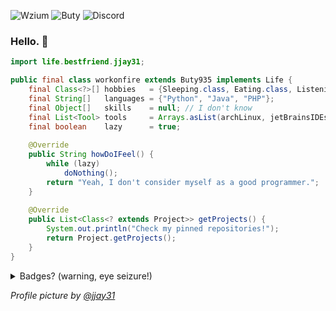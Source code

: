 ![Wzium](https://img.shields.io/badge/wzium-true-green) ![Buty](https://img.shields.io/badge/Buty-v9.3.5-blue) ![Discord](https://img.shields.io/badge/discord-workonfire%238262-%237289DA?logo=discord&logoColor=white)

### Hello. 👋

```java
import life.bestfriend.jjay31;

public final class workonfire extends Buty935 implements Life {
    final Class<?>[] hobbies   = {Sleeping.class, Eating.class, ListeningToMusic.class};
    final String[]   languages = {"Python", "Java", "PHP"};
    final Object[]   skills    = null; // I don't know
    final List<Tool> tools     = Arrays.asList(archLinux, jetBrainsIDEs, adobeXd, fiddler);
    final boolean    lazy      = true;
    
    @Override
    public String howDoIFeel() {
        while (lazy)
            doNothing();
        return "Yeah, I don't consider myself as a good programmer.";
    }
    
    @Override
    public List<Class<? extends Project>> getProjects() {
        System.out.println("Check my pinned repositories!");
        return Project.getProjects();
    }
}
```

<details>
  <summary>Badges? (warning, eye seizure!)</summary>
  
  ## Contact
  ![Gmail](https://img.shields.io/badge/Gmail-D14836?logo=gmail&logoColor=white) [kolucki62@gmail.com](mailto:kolucki62@gmail.com)
  
  ## Social
  ![Facebook](https://img.shields.io/badge/Facebook-1877F2?logo=facebook&logoColor=white) I have it \
  ![TikTok](https://img.shields.io/badge/TikTok-000000?logo=tiktok&logoColor=white) regularly consuming TikToks from [@jjay31](https://github.com/wzium) \
  ![YouTube](https://img.shields.io/badge/YouTube-FF0000?logo=youtube&logoColor=white) yup, [here's](https://www.youtube.com/channel/UCbJLBYpRlnzlLkyxLOYpCVw) my channel \
  ![Spotify](https://img.shields.io/badge/Spotify-1ED760?&logo=spotify&logoColor=white) loving 80s music and metal
  
  ## Tools and sites
  ![XDA](https://img.shields.io/badge/XDA_Developers-F59812?logo=xda-developers&logoColor=white) playing with Custom ROMs since 2015, but never tried to make them \
  ![StackOverflow](https://img.shields.io/badge/Stack_Overflow-FE7A16?logo=stack-overflow&logoColor=white) who doesn't use it?
  
  ## Environments and misc
  ![Android](https://img.shields.io/badge/Android-3DDC84?logo=android&logoColor=white) currently on stock Oreo, HUAWEI P9 \
  ![iOS](https://img.shields.io/badge/iOS-000000?logo=ios&logoColor=white) used to have an iPhone 4S, played around with jailbroken iOS 6.1.3 and 9.3.5 \
  ![Windows](https://img.shields.io/badge/Windows-0078D6?logo=windows&logoColor=white) abandoned in November 2020 \
  ![Windows XP](https://img.shields.io/badge/Windows_XP-003399?logo=windows-xp&logoColor=white) grep up with, used from 2008 to 2016 \
  ![Ubuntu](https://img.shields.io/badge/Ubuntu-E95420?logo=ubuntu&logoColor=white) used since 14.04, but then switched to Windows \
  ![Arch Linux](https://img.shields.io/badge/Arch_Linux-1793D1?logo=arch-linux&logoColor=white) my favorite Linux Distro **ever**. In use since November 2020 \
  ![Material-UI](https://img.shields.io/badge/Material--UI-0081CB?logo=material-ui&logoColor=white) a typical fan since Android 5.0
  
  ## Skills
  ![Python](https://img.shields.io/badge/Python-3776AB?logo=python&logoColor=white) started learning in 2017 \
  ![HTML5](https://img.shields.io/badge/HTML5-E34F26?logo=html5&logoColor=white) first contact in 2016, but I know only basics \
  ![CSS3](https://img.shields.io/badge/CSS3-1572B6?logo=css3&logoColor=white) know only basics as well \
  ![JavaScript](https://img.shields.io/badge/JavaScript-F7DF1E?logo=javascript&logoColor=black) same \
  ![Java](https://img.shields.io/badge/Java-ED8B00?logo=java&logoColor=white) started learning in April 2020 \
  ![PHP](https://img.shields.io/badge/PHP-777BB4?logo=php&logoColor=white) started learning in July 2016, I still know only basics \
  ![Kotlin](https://img.shields.io/badge/Kotlin-0095D5?&logo=kotlin&logoColor=white) currently learning! \
  ![Markdown](https://img.shields.io/badge/Markdown-000000?logo=markdown&logoColor=white) love it \
  ![Git](https://img.shields.io/badge/Git-F05032?logo=git&logoColor=white) basic knowledge

</details>

*Profile picture by [@jjay31](https://github.com/wzium)*
